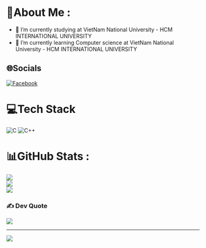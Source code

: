 # 💫About Me :
- 🔭 I’m currently studying at VietNam National University - HCM INTERNATIONAL UNIVERSITY
- 🌱 I’m currently learning Computer science at VietNam National University - HCM INTERNATIONAL UNIVERSITY


## 🌐Socials
[![Facebook](https://img.shields.io/badge/Facebook-%231877F2.svg?logo=Facebook&logoColor=white)](https://www.facebook.com/gia.huy.930458/) 

# 💻Tech Stack
![C](https://img.shields.io/badge/c-%2300599C.svg?style=plastic&logo=c&logoColor=white) ![C++](https://img.shields.io/badge/c++-%2300599C.svg?style=plastic&logo=c%2B%2B&logoColor=white)
# 📊GitHub Stats :
![](https://github-readme-stats.vercel.app/api?username=Huy-IU-2k6&theme=radical&hide_border=false&include_all_commits=false&count_private=false)<br/>
![](https://github-readme-streak-stats.herokuapp.com/?user=Huy-IU-2k6&theme=radical&hide_border=false)<br/>
![](https://github-readme-stats.vercel.app/api/top-langs/?username=Huy-IU-2k6&theme=radical&hide_border=false&include_all_commits=false&count_private=false&layout=compact)


### ✍️ Dev Quote
![](https://quotes-github-readme.vercel.app/api?type=horizontal&theme=radical)

---
[![](https://visitcount.itsvg.in/api?id=Huy-IU-2k6&icon=0&color=0)](https://visitcount.itsvg.in)
